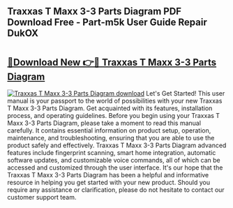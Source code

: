 ## Traxxas T Maxx 3-3 Parts Diagram PDF Download Free - Part-m5k User Guide Repair DukOX

# <h2><a href="http://dfpddi.blite.top/?on=Traxxas+T+Maxx+3-3+Parts+Diagram">🔗Download New 👉🔴 Traxxas T Maxx 3-3 Parts Diagram</a></h2>

[![Traxxas T Maxx 3-3 Parts Diagram download](https://i.imgur.com/lujVjoI.png)](http://dfpddi.blite.top/?on=Traxxas+T+Maxx+3-3+Parts+Diagram)
Let's Get Started! This user manual is your passport to the world of possibilities with your new Traxxas T Maxx 3-3 Parts Diagram. Get acquainted with its features, installation process, and operating guidelines. Before you begin using your Traxxas T Maxx 3-3 Parts Diagram, please take a moment to read this manual carefully. It contains essential information on product setup, operation, maintenance, and troubleshooting, ensuring that you are able to use the product safely and effectively. Traxxas T Maxx 3-3 Parts Diagram advanced features include fingerprint scanning, smart home integration, automatic software updates, and customizable voice commands, all of which can be accessed and customized through the user interface. It's our hope that the Traxxas T Maxx 3-3 Parts Diagram has been a helpful and informative resource in helping you get started with your new product. Should you require any assistance or clarification, please do not hesitate to contact our customer support team.
